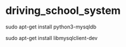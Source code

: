 # driving_school_system


sudo apt-get install python3-mysqldb

sudo apt-get install libmysqlclient-dev